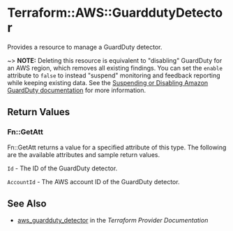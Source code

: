 # Terraform::AWS::GuarddutyDetector

Provides a resource to manage a GuardDuty detector.

~> **NOTE:** Deleting this resource is equivalent to "disabling" GuardDuty for an AWS region, which removes all existing findings. You can set the `enable` attribute to `false` to instead "suspend" monitoring and feedback reporting while keeping existing data. See the [Suspending or Disabling Amazon GuardDuty documentation](https://docs.aws.amazon.com/guardduty/latest/ug/guardduty_suspend-disable.html) for more information.

## Return Values

### Fn::GetAtt

Fn::GetAtt returns a value for a specified attribute of this type. The following are the available attributes and sample return values.

`Id` - The ID of the GuardDuty detector.

`AccountId` - The AWS account ID of the GuardDuty detector.

## See Also

* [aws_guardduty_detector](https://www.terraform.io/docs/providers/aws/r/guardduty_detector.html) in the _Terraform Provider Documentation_